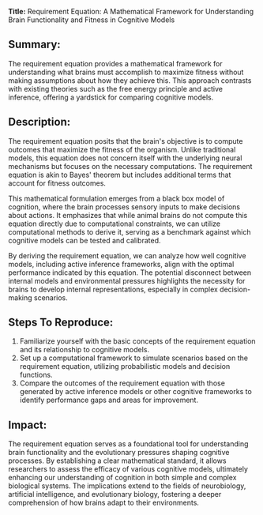 **Title:** Requirement Equation: A Mathematical Framework for Understanding Brain Functionality and Fitness in Cognitive Models

## Summary:
The requirement equation provides a mathematical framework for understanding what brains must accomplish to maximize fitness without making assumptions about how they achieve this. This approach contrasts with existing theories such as the free energy principle and active inference, offering a yardstick for comparing cognitive models.

## Description:
The requirement equation posits that the brain's objective is to compute outcomes that maximize the fitness of the organism. Unlike traditional models, this equation does not concern itself with the underlying neural mechanisms but focuses on the necessary computations. The requirement equation is akin to Bayes' theorem but includes additional terms that account for fitness outcomes. 

This mathematical formulation emerges from a black box model of cognition, where the brain processes sensory inputs to make decisions about actions. It emphasizes that while animal brains do not compute this equation directly due to computational constraints, we can utilize computational methods to derive it, serving as a benchmark against which cognitive models can be tested and calibrated. 

By deriving the requirement equation, we can analyze how well cognitive models, including active inference frameworks, align with the optimal performance indicated by this equation. The potential disconnect between internal models and environmental pressures highlights the necessity for brains to develop internal representations, especially in complex decision-making scenarios.

## Steps To Reproduce:
1. Familiarize yourself with the basic concepts of the requirement equation and its relationship to cognitive models.
2. Set up a computational framework to simulate scenarios based on the requirement equation, utilizing probabilistic models and decision functions.
3. Compare the outcomes of the requirement equation with those generated by active inference models or other cognitive frameworks to identify performance gaps and areas for improvement.

## Impact:
The requirement equation serves as a foundational tool for understanding brain functionality and the evolutionary pressures shaping cognitive processes. By establishing a clear mathematical standard, it allows researchers to assess the efficacy of various cognitive models, ultimately enhancing our understanding of cognition in both simple and complex biological systems. The implications extend to the fields of neurobiology, artificial intelligence, and evolutionary biology, fostering a deeper comprehension of how brains adapt to their environments.
